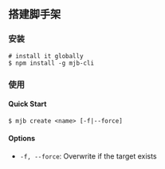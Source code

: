 ## 搭建脚手架

### 安装

```shell
# install it globally
$ npm install -g mjb-cli
```

### 使用 

#### Quick Start 

```shell
$ mjb create <name> [-f|--force]
```

#### Options

- `-f, --force`: Overwrite if the target exists